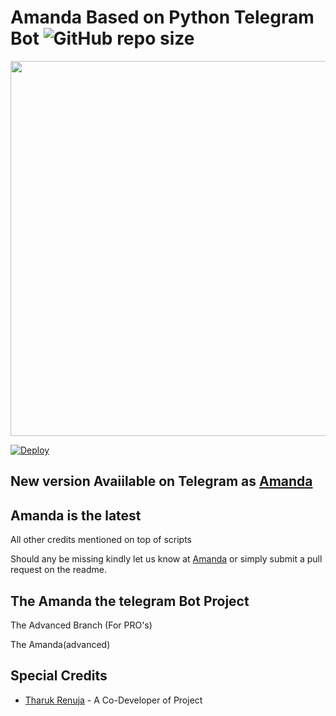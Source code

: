 # Amanda Based on Python Telegram Bot ![GitHub repo size](https://img.shields.io/github/repo-size/TR-TECH-GUIDE/Amanda?label=Repo%20Size)
<p align="leaft">
  <img src="https://telegra.ph/file/04d73369440abc48ab3ce.png" width='600"'>
</p>


[![Deploy](https://www.herokucdn.com/deploy/button.svg)](https://heroku.com/deploy?template=https://github.com/TR-TECH-GUIDE/Amanda.git)


## New version Avaiilable on Telegram as [Amanda](https://t.me/TheAmandabot)
## Amanda is the latest

All other credits mentioned on top of scripts

Should any be missing kindly let us know at [Amanda](https://t.me/SLBotsOfficial) or simply submit a pull request on the readme.

## The Amanda the telegram Bot Project
The Advanced Branch (For PRO's)

The Amanda(advanced)


## Special Credits
- [Tharuk Renuja](https://github.com/TR-TECH-GUIDE) - A Co-Developer of Project

